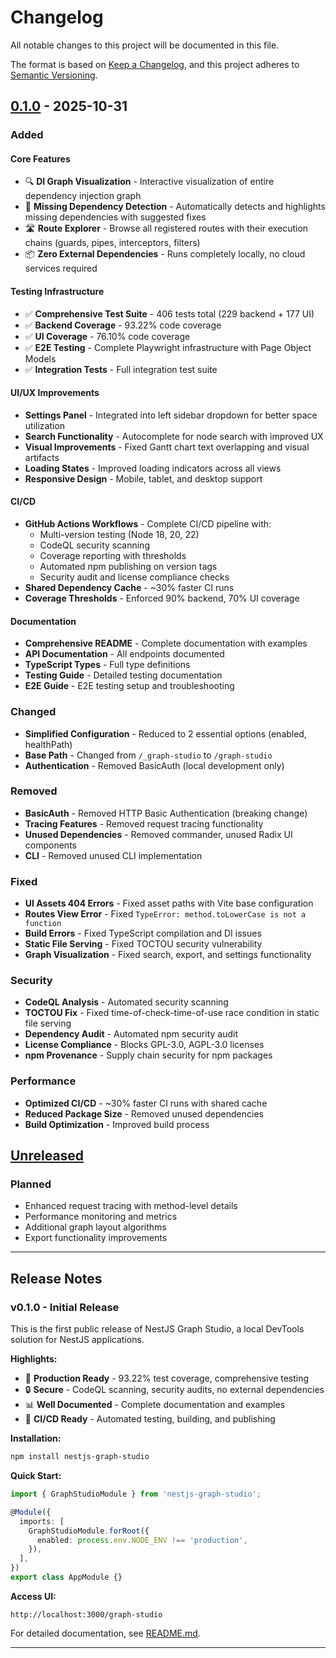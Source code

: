 # Changelog

All notable changes to this project will be documented in this file.

The format is based on [Keep a Changelog](https://keepachangelog.com/en/1.0.0/),
and this project adheres to [Semantic Versioning](https://semver.org/spec/v2.0.0.html).

## [0.1.0] - 2025-10-31

### Added

#### Core Features
- 🔍 **DI Graph Visualization** - Interactive visualization of entire dependency injection graph
- 🔴 **Missing Dependency Detection** - Automatically detects and highlights missing dependencies with suggested fixes
- 🛣️ **Route Explorer** - Browse all registered routes with their execution chains (guards, pipes, interceptors, filters)
- 📦 **Zero External Dependencies** - Runs completely locally, no cloud services required

#### Testing Infrastructure
- ✅ **Comprehensive Test Suite** - 406 tests total (229 backend + 177 UI)
- ✅ **Backend Coverage** - 93.22% code coverage
- ✅ **UI Coverage** - 76.10% code coverage
- ✅ **E2E Testing** - Complete Playwright infrastructure with Page Object Models
- ✅ **Integration Tests** - Full integration test suite

#### UI/UX Improvements
- **Settings Panel** - Integrated into left sidebar dropdown for better space utilization
- **Search Functionality** - Autocomplete for node search with improved UX
- **Visual Improvements** - Fixed Gantt chart text overlapping and visual artifacts
- **Loading States** - Improved loading indicators across all views
- **Responsive Design** - Mobile, tablet, and desktop support

#### CI/CD
- **GitHub Actions Workflows** - Complete CI/CD pipeline with:
  - Multi-version testing (Node 18, 20, 22)
  - CodeQL security scanning
  - Coverage reporting with thresholds
  - Automated npm publishing on version tags
  - Security audit and license compliance checks
- **Shared Dependency Cache** - ~30% faster CI runs
- **Coverage Thresholds** - Enforced 90% backend, 70% UI coverage

#### Documentation
- **Comprehensive README** - Complete documentation with examples
- **API Documentation** - All endpoints documented
- **TypeScript Types** - Full type definitions
- **Testing Guide** - Detailed testing documentation
- **E2E Guide** - E2E testing setup and troubleshooting

### Changed
- **Simplified Configuration** - Reduced to 2 essential options (enabled, healthPath)
- **Base Path** - Changed from `/_graph-studio` to `/graph-studio`
- **Authentication** - Removed BasicAuth (local development only)

### Removed
- **BasicAuth** - Removed HTTP Basic Authentication (breaking change)
- **Tracing Features** - Removed request tracing functionality
- **Unused Dependencies** - Removed commander, unused Radix UI components
- **CLI** - Removed unused CLI implementation

### Fixed
- **UI Assets 404 Errors** - Fixed asset paths with Vite base configuration
- **Routes View Error** - Fixed `TypeError: method.toLowerCase is not a function`
- **Build Errors** - Fixed TypeScript compilation and DI issues
- **Static File Serving** - Fixed TOCTOU security vulnerability
- **Graph Visualization** - Fixed search, export, and settings functionality

### Security
- **CodeQL Analysis** - Automated security scanning
- **TOCTOU Fix** - Fixed time-of-check-time-of-use race condition in static file serving
- **Dependency Audit** - Automated npm security audit
- **License Compliance** - Blocks GPL-3.0, AGPL-3.0 licenses
- **npm Provenance** - Supply chain security for npm packages

### Performance
- **Optimized CI/CD** - ~30% faster CI runs with shared cache
- **Reduced Package Size** - Removed unused dependencies
- **Build Optimization** - Improved build process

## [Unreleased]

### Planned
- Enhanced request tracing with method-level details
- Performance monitoring and metrics
- Additional graph layout algorithms
- Export functionality improvements

---

## Release Notes

### v0.1.0 - Initial Release

This is the first public release of NestJS Graph Studio, a local DevTools solution for NestJS applications.

**Highlights:**
- 🎉 **Production Ready** - 93.22% test coverage, comprehensive testing
- 🔒 **Secure** - CodeQL scanning, security audits, no external dependencies
- 📊 **Well Documented** - Complete documentation and examples
- 🚀 **CI/CD Ready** - Automated testing, building, and publishing

**Installation:**
```bash
npm install nestjs-graph-studio
```

**Quick Start:**
```typescript
import { GraphStudioModule } from 'nestjs-graph-studio';

@Module({
  imports: [
    GraphStudioModule.forRoot({
      enabled: process.env.NODE_ENV !== 'production',
    }),
  ],
})
export class AppModule {}
```

**Access UI:**
```
http://localhost:3000/graph-studio
```

For detailed documentation, see [README.md](README.md).

---

[0.1.0]: https://github.com/Isqanderm/nestjs-graph-studio/releases/tag/v0.1.0
[Unreleased]: https://github.com/Isqanderm/nestjs-graph-studio/compare/v0.1.0...HEAD

